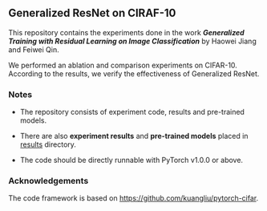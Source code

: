 ##  Generalized ResNet on CIRAF-10

This repository contains the experiments done in the work ***Generalized Training with Residual Learning on Image Classification*** by Haowei Jiang and Feiwei Qin.

We performed an ablation and comparison experiments on CIFAR-10. According to the results, we verify the effectiveness of Generalized ResNet.

### Notes

- The repository consists of experiment code, results and pre-trained models.

- There are also **experiment results** and **pre-trained models** placed in [results](https://github.com/WinnieJiangHW/Generalized-ResNet/tree/main/Test_results) directory.

- The code should be directly runnable with PyTorch v1.0.0 or above.

### Acknowledgements

The code framework is based on https://github.com/kuangliu/pytorch-cifar.